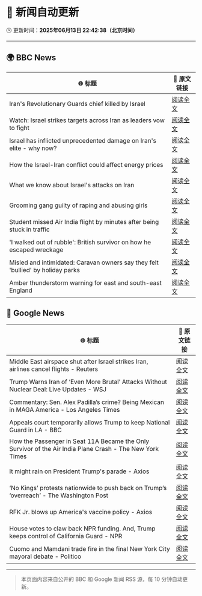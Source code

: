 # 🧠 新闻自动更新

🕒 更新时间：**2025年06月13日 22:42:38（北京时间）**

---

## 🌍 BBC News

| 🌐 标题 | 🔗 原文链接 |
|--------|-------------|
| Iran's Revolutionary Guards chief killed by Israel | [阅读全文](https://www.bbc.com/news/articles/clyg0yywr4no) |
| Watch: Israel strikes targets across Iran as leaders vow to fight | [阅读全文](https://www.bbc.com/news/videos/czdy9nj73l8o) |
| Israel has inflicted unprecedented damage on Iran's elite - why now? | [阅读全文](https://www.bbc.com/news/articles/c4g3nz1p9wdo) |
| How the Israel-Iran conflict could affect energy prices | [阅读全文](https://www.bbc.com/news/articles/cg5vr2rvzg4o) |
| What we know about Israel's attacks on Iran | [阅读全文](https://www.bbc.com/news/articles/cdj9vj8glg2o) |
| Grooming gang guilty of raping and abusing girls | [阅读全文](https://www.bbc.com/news/articles/cdd2rld9mj2o) |
| Student missed Air India flight by minutes after being stuck in traffic | [阅读全文](https://www.bbc.com/news/articles/cvgv26zz5wzo) |
| 'I walked out of rubble': British survivor on how he escaped wreckage | [阅读全文](https://www.bbc.com/news/articles/cd901xn4001o) |
| Misled and intimidated: Caravan owners say they felt 'bullied' by holiday parks | [阅读全文](https://www.bbc.com/news/articles/c2016lxnepno) |
| Amber thunderstorm warning for east and south-east England | [阅读全文](https://www.bbc.com/news/articles/c93lrqk60geo) |

## 📰 Google News

| 🌐 标题 | 🔗 原文链接 |
|--------|-------------|
| Middle East airspace shut after Israel strikes Iran, airlines cancel flights - Reuters | [阅读全文](https://news.google.com/rss/articles/CBMitAFBVV95cUxPUGdYZWNMa1BhMXlPeUg3aXF2TU1SX1JMbko4bU9Ud3M2T3VVWGZCLXhYSzVjemlnMFBTS0lscFVsbFAzUmktRzNRYl9hMDhVZFVuMXhZN3N5Q2cyaS1aWUFjbjJCZ2ZJR2VLckN1M0ZjVHNpOXNZNUhwa01jekZaX1hPUjR1V0RHd2IxMklLYW5pM1hBWHpPZURkUUFnMXlMR0FWRnA2Qm9DaFZyVDh3TFJ2UkU?oc=5) |
| Trump Warns Iran of ‘Even More Brutal’ Attacks Without Nuclear Deal: Live Updates - WSJ | [阅读全文](https://news.google.com/rss/articles/CBMibEFVX3lxTE9mcXRITk41WGZWTEdiQ2xlV1czVDV1LVd0a1dyNVFySnc1NU1NeTA3Zk9wUnU3NkV0SHZSb2FwdGpvbkhTZU5veVI0VzNQQWplek5UWHZyUW8td2xXRThSanVDR0dBQm5fYXp3Yg?oc=5) |
| Commentary: Sen. Alex Padilla’s crime? Being Mexican in MAGA America - Los Angeles Times | [阅读全文](https://news.google.com/rss/articles/CBMiqAFBVV95cUxQeXpJN3F1bEhVYS1WS1k3NU9jV2dMSG5jYkFOZGNBT1F3QURmbDNyNXNNTGtTcm9KTWxQU3VOa2txbXNuWlJXcGhob1h1UHRmdDNJMi0wWHNESmNOdGRTOEtCZnRPbGlmOWgtZGFPQUlTUFdfcWFJWmxmN3ZXMkM3ak9JOHU0TzFwSzh4Y2RnYkliUDZ2R3pkb2hEQ0VlWUswX19ISXJtY2w?oc=5) |
| Appeals court temporarily allows Trump to keep National Guard in LA - BBC | [阅读全文](https://news.google.com/rss/articles/CBMiWkFVX3lxTFA3QkRZTHJ1UVdieFFqX2g3VDhRUU10X3ZrQXdXMC1QR0hrcHBiMm1UVkFFaG1yMm55dnItZTlzSmhzNU9KWFlSM3JUUU43ZmNDSnhCcnRLNXVTQdIBX0FVX3lxTE9SLTdSVGpyNVprZTZQVHpUVVBoUWxhTHVhYU8taS1BcnI1ZmJFZlNqdHRYZjVkOXJmdS00eldQMlBnZ1ZCRE80VUo0dHJYX1pYVk1DRnBqQWVJSlNSbnFz?oc=5) |
| How the Passenger in Seat 11A Became the Only Survivor of the Air India Plane Crash - The New York Times | [阅读全文](https://news.google.com/rss/articles/CBMiqgFBVV95cUxQbS0taXk4YjFkclpUNFFjSk42QVNJaTNZUThiZkpIYks0U0Z2ZFBObmsxdkd4dERfSWRtLS1FVUFRblNDTXFpYjBkSjhGY0dwVU9IX3ZSaWFLRGdNOE9vVDhObWkyd002NlQtS0hqcVVUZ1pMUHl0Q1c4TmRHcGdQc2pUb2dsbFdVNmdWU2RkSEFNOGRVelZ6Z2VVSGgzUlRGNldvMTR4T1UzZw?oc=5) |
| It might rain on President Trump's parade - Axios | [阅读全文](https://news.google.com/rss/articles/CBMifEFVX3lxTE9aRzZWQ2VLbndVblVJQ2FQR2FNUXh2WmhuWEJreFItZzE4MENhS0xZb1JCQ2s3N0s2aFZncTdaY0xEY2o4TFZweVpmSHRZd0w3TlVXWHk5Yjcxc2tPa0ZPQWtTQVVZbXJDMmxXMWMyem5NZmRObmJyVlhpS2M?oc=5) |
| ‘No Kings’ protests nationwide to push back on Trump’s ‘overreach’ - The Washington Post | [阅读全文](https://news.google.com/rss/articles/CBMikwFBVV95cUxNYjNucG9GVEg1UjNkbHJYaURSaE4xUjFJd2pVX2J2Uk9xdHNSU3NQb09GTHdHSDh4di1NZXpxalgxcGc0ZVRaeXFLYmkzbEFwLVdqM0c1aHI3SUZMcTgyYVBvLUZTcjdnTUQxVTdjd0E5a1BXQnVMMWZrTGt4bzhwODhDVGZFV2NOeEtoOGRRY18xOVk?oc=5) |
| RFK Jr. blows up America's vaccine policy - Axios | [阅读全文](https://news.google.com/rss/articles/CBMickFVX3lxTE0yOXU2X0h0d3pRTnNCQXJCN1JITHFsanNIREdRS056SU1UaHUzT0VSNlZoX3lwOURyU2xBako5UG1lbkhJckNJVnR3b1lmQW1oV3lKMGVqZERkOUpKZjI5SHlReTlMUTJua0c0Tk1TdGZaUQ?oc=5) |
| House votes to claw back NPR funding. And, Trump keeps control of California Guard - NPR | [阅读全文](https://news.google.com/rss/articles/CBMizwFBVV95cUxORVFBNG1GV3JhTFVVLWgtTHd3QnlObUVlUjJLR3FadmlTRDBiNXdsc19weFhiOEEtTWNBU2M2Y1V4TS1XTHB2Skt2OXJZQnZPSTM0OFBMeS04YWYwUjl2WXQ5QmdtWUJGZTJZQWkwWF9sQlNST0FpdzRRdGRqM3MwX01DQ0NEVVp3amU0SXNSY2owZ2RnYmthVEFGaWNQd0llMnFiamd2ZDE1b09jbGdubXhoRWdveVZCeDQ5Zk1MV1Q0dG1KSVlPR21MS3hyZEk?oc=5) |
| Cuomo and Mamdani trade fire in the final New York City mayoral debate - Politico | [阅读全文](https://news.google.com/rss/articles/CBMitgFBVV95cUxNYzdkaU9jNkx0azlSb2xzZWJjalpBSUYtWWZuS055YW0zNkppNzVZcGRySVNYckZMOVBQbmFkSnV6bXpfOHZHdjJJaXZveXJuWllWQlVob25YOXlxb185T3ByUDd1UThTaTVKQmVBWlhjR1FjcDhCcEUtWUx2bm9lWnM1SmtpOGROZUVBdjVCQjYyTmM1Um1RSHZKZWUtc1R5SXJHd0VXZUd4VDh0OG85UHZGWlcwUQ?oc=5) |

---
> 本页面内容来自公开的 BBC 和 Google 新闻 RSS 源，每 10 分钟自动更新。
